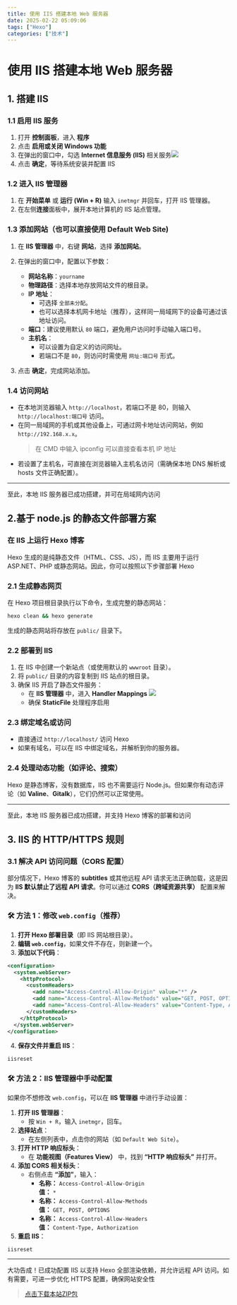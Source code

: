 ```yaml
---
title: 使用 IIS 搭建本地 Web 服务器
date: 2025-02-22 05:09:06
tags: ["Hexo"]
categories: ["技术"]
---
```


# 使用 IIS 搭建本地 Web 服务器

## 1. 搭建 IIS

### 1.1 启用 IIS 服务

1.  打开 **控制面板**，进入 **程序**
2.  点击 **启用或关闭 Windows 功能**
3.  在弹出的窗口中，勾选 **Internet 信息服务 (IIS)** 相关服务![](https://ghfast.top/https://raw.githubusercontent.com/Brian510000/pic_bed/main/web-site/20250222044445458.png)
4.  点击 **确定**，等待系统安装并配置 IIS

### 1.2 进入 IIS 管理器

1.  在 **开始菜单** 或 **运行 (Win + R)** 输入 `inetmgr` 并回车，打开 IIS 管理器。
2.  在左侧**连接**面板中，展开本地计算机的 IIS 站点管理。

### 1.3 添加网站（也可以直接使用 Default Web Site)

1.  在 **IIS 管理器** 中，右键 **网站**，选择 **添加网站**。
2.  在弹出的窗口中，配置以下参数：

    - **网站名称**：`yourname`
    - **物理路径**：选择本地存放网站文件的根目录。
    - **IP 地址**：
      - 可选择 `全部未分配`。
      - 也可以选择本机网卡地址（推荐），这样同一局域网下的设备可通过该地址访问。
    - **端口**：建议使用默认 `80` 端口，避免用户访问时手动输入端口号。
    - **主机名**：
      - 可以设置为自定义的访问网址。
      - 若端口不是 `80`，则访问时需使用 `网址:端口号` 形式。

3.  点击 **确定**，完成网站添加。

### 1.4 访问网站

- 在本地浏览器输入 `http://localhost`，若端口不是 80，则输入 `http://localhost:端口号` 访问。
- 在同一局域网的手机或其他设备上，可通过网卡地址访问网站，例如 `http://192.168.x.x`。
  > 在 CMD 中输入 ipconfig 可以直接查看本机 IP 地址
- 若设置了主机名，可直接在浏览器输入主机名访问（需确保本地 DNS 解析或 hosts 文件正确配置）。

---

至此，本地 IIS 服务器已成功搭建，并可在局域网内访问

## 2.基于 node.js 的静态文件部署方案

### 在 IIS 上运行 Hexo 博客

Hexo 生成的是纯静态文件（HTML、CSS、JS），而 IIS 主要用于运行 ASP.NET、PHP 或静态网站。因此，你可以按照以下步骤部署 Hexo

### 2.1 生成静态网页

在 Hexo 项目根目录执行以下命令，生成完整的静态网站：

```sh
hexo clean && hexo generate
```

生成的静态网站将存放在 `public/` 目录下。

### 2.2 部署到 IIS

1.  在 IIS 中创建一个新站点（或使用默认的 `wwwroot` 目录）。
2.  将 `public/` 目录的内容复制到 IIS 站点的根目录。
3.  确保 IIS 开启了静态文件服务：
    - 在 **IIS 管理器** 中，进入 **Handler Mappings**
      ![](https://ghfast.top/https://raw.githubusercontent.com/Brian510000/pic_bed/main/web-site/20250222045635576.png)
    - 确保 **StaticFile** 处理程序启用

### 2.3 绑定域名或访问

- 直接通过 `http://localhost/` 访问 Hexo
- 如果有域名，可以在 IIS 中绑定域名，并解析到你的服务器。

### 2.4 处理动态功能（如评论、搜索）

Hexo 是静态博客，没有数据库，IIS 也不需要运行 Node.js。但如果你有动态评论（如 **Valine**、**Gitalk**），它们仍然可以正常使用。

---

至此，本地 IIS 服务器已成功搭建，并支持 Hexo 博客的部署和访问

## 3. IIS 的 HTTP/HTTPS 规则

### 3.1 解决 API 访问问题（CORS 配置）

部分情况下，Hexo 博客的 **subtitles** 或其他远程 API 请求无法正确加载，这是因为 **IIS 默认禁止了远程 API 请求**。你可以通过 **CORS（跨域资源共享）** 配置来解决。

### **🛠 方法 1：修改 `web.config`（推荐）**

1.  **打开 Hexo 部署目录**（即 IIS 网站根目录）。
2.  **编辑 `web.config`**，如果文件不存在，则新建一个。
3.  **添加以下代码**：

```xml
<configuration>
  <system.webServer>
    <httpProtocol>
      <customHeaders>
        <add name="Access-Control-Allow-Origin" value="*" />
        <add name="Access-Control-Allow-Methods" value="GET, POST, OPTIONS" />
        <add name="Access-Control-Allow-Headers" value="Content-Type, Authorization" />
      </customHeaders>
    </httpProtocol>
  </system.webServer>
</configuration>
```

4.  **保存文件并重启 IIS**：

```sh
iisreset
```

### **🛠 方法 2：IIS 管理器中手动配置**

如果你不想修改 `web.config`，可以在 **IIS 管理器** 中进行手动设置：

1.  **打开 IIS 管理器**：
    - 按 `Win + R`，输入 `inetmgr`，回车。
2.  **选择站点**：
    - 在左侧列表中，点击你的网站（如 `Default Web Site`）。
3.  **打开 HTTP 响应标头**：
    - 在 **功能视图（Features View）** 中，找到 **“HTTP 响应标头”** 并打开。
4.  **添加 CORS 相关标头**：
    - 右侧点击 **“添加”**，输入：
      - **名称：** `Access-Control-Allow-Origin`  
        **值：** `*`
      - **名称：** `Access-Control-Allow-Methods`  
        **值：** `GET, POST, OPTIONS`
      - **名称：** `Access-Control-Allow-Headers`  
        **值：** `Content-Type, Authorization`
5.  **重启 IIS**：

```sh
iisreset
```

---

大功告成！已成功配置 IIS 以支持 Hexo 全部渲染依赖，并允许远程 API 访问。如有需要，可进一步优化 HTTPS 配置，确保网站安全性

>[点击下载本站ZIP包](https://ghfast.top/https://github.com/Brian510000/zjnull.cn/archive/refs/heads/main.zip)